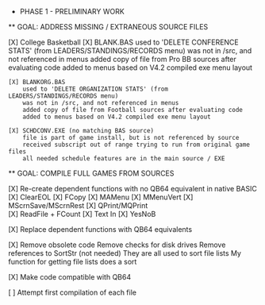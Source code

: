 
* PHASE 1 - PRELIMINARY WORK

** GOAL: ADDRESS MISSING / EXTRANEOUS SOURCE FILES

[X] College Basketball
	[X] BLANK.BAS
		used to 'DELETE CONFERENCE STATS' (from LEADERS/STANDINGS/RECORDS menu)
		was not in /src, and not referenced in menus
		added copy of file from Pro BB sources after evaluating code
		added to menus based on V4.2 compiled exe menu layout

	[X] BLANKORG.BAS
		used to 'DELETE ORGANIZATION STATS' (from LEADERS/STANDINGS/RECORDS menu)
		was not in /src, and not referenced in menus
		added copy of file from Football sources after evaluating code
		added to menus based on V4.2 compiled exe menu layout

	[X] SCHDCONV.EXE (no matching BAS source)
		file is part of game install, but is not referenced by source
		received subscript out of range trying to run from original game files
		all needed schedule features are in the main source / EXE


** GOAL: COMPILE FULL GAMES FROM SOURCES

[X] Re-create dependent functions with no QB64 equivalent in native BASIC
	[X] ClearEOL
	[X] FCopy
	[X] MAMenu
	[X] MMenuVert
	[X] MScrnSave/MScrnRest
	[X] QPrint/MQPrint	
	[X] ReadFile + FCount
	[X] Text In
	[X] YesNoB
	
[X] Replace dependent functions with QB64 equivalents

[X] Remove obsolete code
	Remove checks for disk drives
	Remove references to SortStr (not needed)
		They are all used to sort file lists
		My function for getting file lists does a sort

[X] Make code compatible with QB64

[ ] Attempt first compilation of each file

